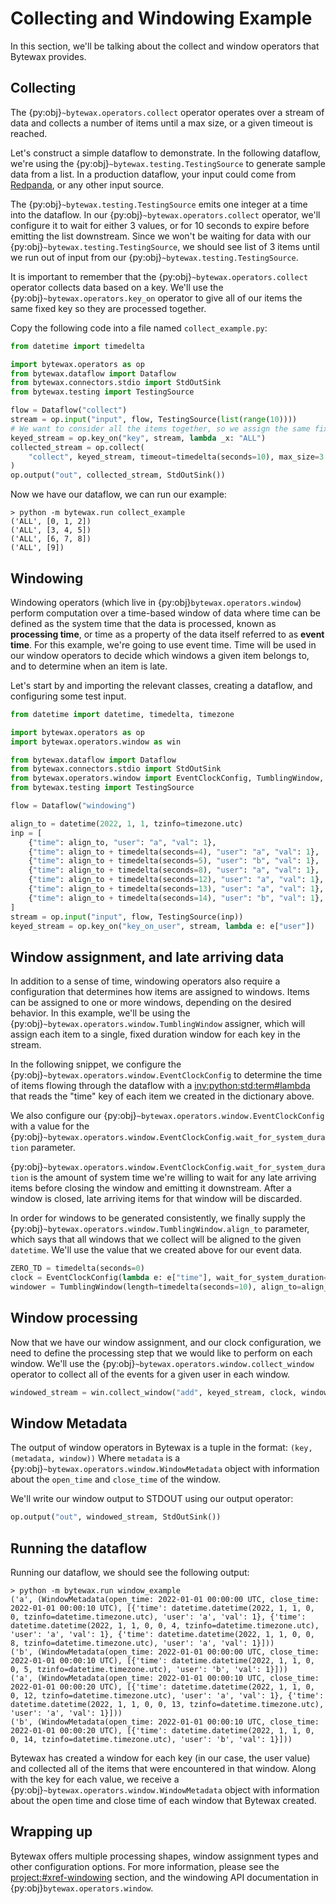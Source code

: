 # Collecting and Windowing Example

In this section, we'll be talking about the collect and window
operators that Bytewax provides.

## Collecting

The {py:obj}`~bytewax.operators.collect` operator operates over a
stream of data and collects a number of items until a max size, or a
given timeout is reached.

Let's construct a simple dataflow to demonstrate. In the following
dataflow, we're using the {py:obj}`~bytewax.testing.TestingSource` to
generate sample data from a list. In a production dataflow, your input
could come from [Redpanda](https://redpanda.com/), or any other input
source.

The {py:obj}`~bytewax.testing.TestingSource` emits one integer at a
time into the dataflow. In our {py:obj}`~bytewax.operators.collect`
operator, we'll configure it to wait for either 3 values, or for 10
seconds to expire before emitting the list downstream. Since we won't
be waiting for data with our {py:obj}`~bytewax.testing.TestingSource`,
we should see list of 3 items until we run out of input from our
{py:obj}`~bytewax.testing.TestingSource`.

It is important to remember that the
{py:obj}`~bytewax.operators.collect` operator collects data based on a
key. We'll use the {py:obj}`~bytewax.operators.key_on` operator to
give all of our items the same fixed key so they are processed
together.

Copy the following code into a file named `collect_example.py`:

```python
from datetime import timedelta

import bytewax.operators as op
from bytewax.dataflow import Dataflow
from bytewax.connectors.stdio import StdOutSink
from bytewax.testing import TestingSource

flow = Dataflow("collect")
stream = op.input("input", flow, TestingSource(list(range(10))))
# We want to consider all the items together, so we assign the same fixed key to each of them.
keyed_stream = op.key_on("key", stream, lambda _x: "ALL")
collected_stream = op.collect(
    "collect", keyed_stream, timeout=timedelta(seconds=10), max_size=3
)
op.output("out", collected_stream, StdOutSink())
```

Now we have our dataflow, we can run our example:

```shell
> python -m bytewax.run collect_example
('ALL', [0, 1, 2])
('ALL', [3, 4, 5])
('ALL', [6, 7, 8])
('ALL', [9])
```

## Windowing

Windowing operators (which live in {py:obj}`bytewax.operators.window`)
perform computation over a time-based window of data where time can be
defined as the system time that the data is processed, known as
**processing time**, or time as a property of the data itself referred
to as **event time**. For this example, we're going to use event time.
Time will be used in our window operators to decide which windows a
given item belongs to, and to determine when an item is late.

Let's start by and importing the relevant classes, creating a
dataflow, and configuring some test input.

```python
from datetime import datetime, timedelta, timezone

import bytewax.operators as op
import bytewax.operators.window as win

from bytewax.dataflow import Dataflow
from bytewax.connectors.stdio import StdOutSink
from bytewax.operators.window import EventClockConfig, TumblingWindow, WindowMetadata
from bytewax.testing import TestingSource

flow = Dataflow("windowing")

align_to = datetime(2022, 1, 1, tzinfo=timezone.utc)
inp = [
    {"time": align_to, "user": "a", "val": 1},
    {"time": align_to + timedelta(seconds=4), "user": "a", "val": 1},
    {"time": align_to + timedelta(seconds=5), "user": "b", "val": 1},
    {"time": align_to + timedelta(seconds=8), "user": "a", "val": 1},
    {"time": align_to + timedelta(seconds=12), "user": "a", "val": 1},
    {"time": align_to + timedelta(seconds=13), "user": "a", "val": 1},
    {"time": align_to + timedelta(seconds=14), "user": "b", "val": 1},
]
stream = op.input("input", flow, TestingSource(inp))
keyed_stream = op.key_on("key_on_user", stream, lambda e: e["user"])
```

## Window assignment, and late arriving data

In addition to a sense of time, windowing operators also require a
configuration that determines how items are assigned to windows. Items
can be assigned to one or more windows, depending on the desired
behavior. In this example, we'll be using the
{py:obj}`~bytewax.operators.window.TumblingWindow` assigner, which
will assign each item to a single, fixed duration window for each key
in the stream.

In the following snippet, we configure the
{py:obj}`~bytewax.operators.window.EventClockConfig` to determine the
time of items flowing through the dataflow with a
<inv:python:std:term#lambda> that reads the "time" key of each item we
created in the dictionary above.

We also configure our
{py:obj}`~bytewax.operators.window.EventClockConfig` with a value for
the
{py:obj}`~bytewax.operators.window.EventClockConfig.wait_for_system_duration`
parameter.

{py:obj}`~bytewax.operators.window.EventClockConfig.wait_for_system_duration`
is the amount of system time we're willing to wait for any late
arriving items before closing the window and emitting it downstream.
After a window is closed, late arriving items for that window will be
discarded.

In order for windows to be generated consistently, we finally supply
the {py:obj}`~bytewax.operators.window.TumblingWindow.align_to`
parameter, which says that all windows that we collect will be aligned
to the given `datetime`. We'll use the value that we created above for
our event data.

```python
ZERO_TD = timedelta(seconds=0)
clock = EventClockConfig(lambda e: e["time"], wait_for_system_duration=ZERO_TD)
windower = TumblingWindow(length=timedelta(seconds=10), align_to=align_to)
```

## Window processing

Now that we have our window assignment, and our clock configuration,
we need to define the processing step that we would like to perform on
each window. We'll use the
{py:obj}`~bytewax.operators.window.collect_window` operator to collect
all of the events for a given user in each window.

```python
windowed_stream = win.collect_window("add", keyed_stream, clock, windower)
```

## Window Metadata

The output of window operators in Bytewax is a tuple in the format:
`(key, (metadata, window))` Where `metadata` is a
{py:obj}`~bytewax.operators.window.WindowMetadata` object with
information about the `open_time` and `close_time` of the window.

We'll write our window output to STDOUT using our output operator:

```python
op.output("out", windowed_stream, StdOutSink())
```

## Running the dataflow

Running our dataflow, we should see the following output:

```shell
> python -m bytewax.run window_example
('a', (WindowMetadata(open_time: 2022-01-01 00:00:00 UTC, close_time: 2022-01-01 00:00:10 UTC), [{'time': datetime.datetime(2022, 1, 1, 0, 0, tzinfo=datetime.timezone.utc), 'user': 'a', 'val': 1}, {'time': datetime.datetime(2022, 1, 1, 0, 0, 4, tzinfo=datetime.timezone.utc), 'user': 'a', 'val': 1}, {'time': datetime.datetime(2022, 1, 1, 0, 0, 8, tzinfo=datetime.timezone.utc), 'user': 'a', 'val': 1}]))
('b', (WindowMetadata(open_time: 2022-01-01 00:00:00 UTC, close_time: 2022-01-01 00:00:10 UTC), [{'time': datetime.datetime(2022, 1, 1, 0, 0, 5, tzinfo=datetime.timezone.utc), 'user': 'b', 'val': 1}]))
('a', (WindowMetadata(open_time: 2022-01-01 00:00:10 UTC, close_time: 2022-01-01 00:00:20 UTC), [{'time': datetime.datetime(2022, 1, 1, 0, 0, 12, tzinfo=datetime.timezone.utc), 'user': 'a', 'val': 1}, {'time': datetime.datetime(2022, 1, 1, 0, 0, 13, tzinfo=datetime.timezone.utc), 'user': 'a', 'val': 1}]))
('b', (WindowMetadata(open_time: 2022-01-01 00:00:10 UTC, close_time: 2022-01-01 00:00:20 UTC), [{'time': datetime.datetime(2022, 1, 1, 0, 0, 14, tzinfo=datetime.timezone.utc), 'user': 'b', 'val': 1}]))
```

Bytewax has created a window for each key (in our case, the user
value) and collected all of the items that were encountered in that
window. Along with the key for each value, we receive a
{py:obj}`~bytewax.operators.window.WindowMetadata` object with
information about the open time and close time of each window that
Bytewax created.

## Wrapping up

Bytewax offers multiple processing shapes, window assignment types and
other configuration options. For more information, please see the
<project:#xref-windowing> section, and the windowing API documentation
in {py:obj}`bytewax.operators.window`.
